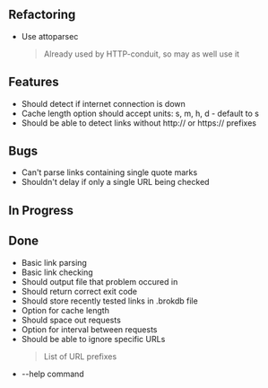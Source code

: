 ## Refactoring

- Use attoparsec
    > Already used by HTTP-conduit, so may as well use it

## Features

- Should detect if internet connection is down
- Cache length option should accept units: s, m, h, d - default to s
- Should be able to detect links without http:// or https:// prefixes

## Bugs

- Can't parse links containing single quote marks
- Shouldn't delay if only a single URL being checked

## In Progress


## Done

- Basic link parsing
- Basic link checking
- Should output file that problem occured in
- Should return correct exit code
- Should store recently tested links in .brokdb file
- Option for cache length
- Should space out requests
- Option for interval between requests
- Should be able to ignore specific URLs
    > List of URL prefixes
- --help command
